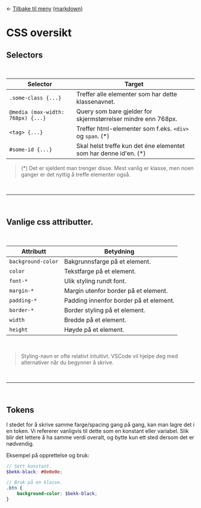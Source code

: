 <link href="../base.css" rel="stylesheet" type="text/css" />

← [Tilbake til meny](README.html) [(markdown)](/README.md)

# CSS oversikt

## Selectors

<br>

| Selector                          | Target                                                            |
| --------------------------------- | ----------------------------------------------------------------- |
| `.some-class {...}`               | Treffer alle elementer som har dette klassenavnet.                |
| `@media (max-width: 768px) {...}` | Query som bare gjelder for skjermstørrelser mindre enn 768px.     |
| `<tag> {...}`                     | Treffer html-elementer som f.eks. `<div>` og `span`. (\*)         |
| `#some-id {...}`                  | Skal helst treffe kun det éne elementet som har denne id'en. (\*) |

> (\*) Det er sjeldent man trenger disse. Mest vanlig er klasse, men noen ganger er det nyttig å treffe elementer også.

<br>
<hr>
<br>

## Vanlige css attributter.

<br>

| Attributt          | Betydning                              |
| ------------------ | -------------------------------------- |
| `background-color` | Bakgrunnsfarge på et element.          |
| `color`            | Tekstfarge på et element.              |
| `font-*`           | Ulik styling rundt font.               |
| `margin-*`         | Margin utenfor border på et element.   |
| `padding-*`        | Padding innenfor border på et element. |
| `border-*`         | Border styling på et element.          |
| `width`            | Bredde på et element.                  |
| `height`           | Høyde på et element.                   |

<br>

> Styling-navn er ofte relativt intuitivt. VSCode vil hjelpe deg med alternativer når du begynner å skrive.

<br>
<hr>
<br>

## Tokens

I stedet for å skrive samme farge/spacing gang på gang, kan man lagre det i en token. Vi refererer vanligvis til dette som en konstant eller variabel. Slik blir det lettere å ha samme verdi overalt, og bytte kun ett sted dersom det er nødvendig.

Eksempel på opprettelse og bruk:

```scss
// Sett konstant.
$bekk-black: #0e0e0e;

// Bruk på en klasse.
.btn {
    background-color: $bekk-black;
}
```
